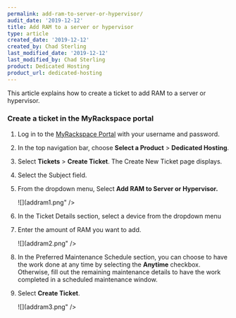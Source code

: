 ```yaml
---
permalink: add-ram-to-server-or-hypervisor/
audit_date: '2019-12-12'
title: Add RAM to a server or hypervisor
type: article
created_date: '2019-12-12'
created_by: Chad Sterling
last_modified_date: '2019-12-12'
last_modified_by: Chad Sterling
product: Dedicated Hosting
product_url: dedicated-hosting
---
```


This article explains how to create a ticket to add RAM to a server or hypervisor. 

### Create a ticket in the MyRackspace portal

1. Log in to the [MyRackspace Portal](https://login.rackspace.com/login) with your username and
   password.

2. In the top navigation bar, choose **Select a Product** > **Dedicated Hosting**.

3. Select **Tickets** > **Create Ticket**. The Create New Ticket page displays. 

4. Select the Subject field.

5. From the dropdown menu, Select **Add RAM to Server or Hypervisor.**

   ![](addram1.png" />

6. In the Ticket Details section, select a device from the dropdown menu 

7. Enter the amount of RAM you want to add. 

   ![](addram2.png" />

8. In the Preferred Maintenance Schedule section, you can choose to have the work done at any time by
   selecting the **Anytime** checkbox.  Otherwise, fill out the remaining maintenance details to
   have the work completed in a scheduled maintenance window. 

9. Select **Create Ticket**.

   ![](addram3.png" />

